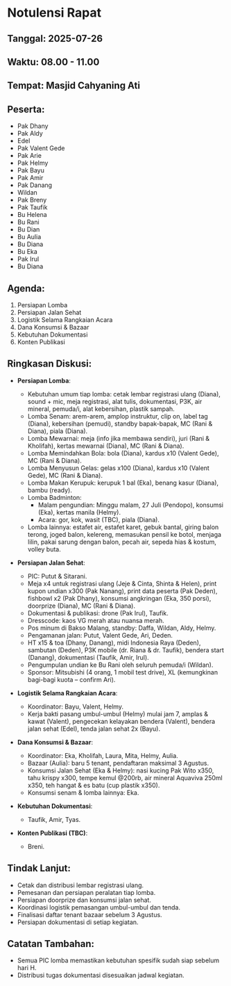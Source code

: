 # Notulensi Rapat
## Tanggal: 2025-07-26
## Waktu: 08.00 - 11.00
## Tempat: Masjid Cahyaning Ati
## Peserta:
- Pak Dhany
- Pak Aldy
- Edel
- Pak Valent Gede
- Pak Arie
- Pak Helmy
- Pak Bayu
- Pak Amir
- Pak Danang
- Wildan
- Pak Breny
- Pak Taufik
- Bu Helena
- Bu Rani
- Bu Dian
- Bu Aulia
- Bu Diana
- Bu Eka
- Pak Irul
- Bu Diana

## Agenda:
1. Persiapan Lomba
2. Persiapan Jalan Sehat
3. Logistik Selama Rangkaian Acara
4. Dana Konsumsi & Bazaar
5. Kebutuhan Dokumentasi
6. Konten Publikasi

## Ringkasan Diskusi:
- **Persiapan Lomba**:
  - Kebutuhan umum tiap lomba: cetak lembar registrasi ulang (Diana), sound + mic, meja registrasi, alat tulis, dokumentasi, P3K, air mineral, pemuda/i, alat kebersihan, plastik sampah.
  - Lomba Senam: arem-arem, amplop instruktur, clip on, label tag (Diana), kebersihan (pemudi), standby bapak-bapak, MC (Rani & Diana), piala (Diana).
  - Lomba Mewarnai: meja (info jika membawa sendiri), juri (Rani & Kholifah), kertas mewarnai (Diana), MC (Rani & Diana).
  - Lomba Memindahkan Bola: bola (Diana), kardus x10 (Valent Gede), MC (Rani & Diana).
  - Lomba Menyusun Gelas: gelas x100 (Diana), kardus x10 (Valent Gede), MC (Rani & Diana).
  - Lomba Makan Kerupuk: kerupuk 1 bal (Eka), benang kasur (Diana), bambu (ready).
  - Lomba Badminton:
    - Malam pengundian: Minggu malam, 27 Juli (Pendopo), konsumsi (Eka), kertas manila (Helmy).
    - Acara: gor, kok, wasit (TBC), piala (Diana).
  - Lomba lainnya: estafet air, estafet karet, gebuk bantal, giring balon terong, joged balon, kelereng, memasukan pensil ke botol, menjaga lilin, pakai sarung dengan balon, pecah air, sepeda hias & kostum, volley buta.

- **Persiapan Jalan Sehat**:
  - PIC: Putut & Sitarani.
  - Meja x4 untuk registrasi ulang (Jeje & Cinta, Shinta & Helen), print kupon undian x300 (Pak Nanang), print data peserta (Pak Deden), fishbowl x2 (Pak Dhany), konsumsi angkringan (Eka, 350 porsi), doorprize (Diana), MC (Rani & Diana).
  - Dokumentasi & publikasi: drone (Pak Irul), Taufik.
  - Dresscode: kaos VG merah atau nuansa merah.
  - Pos minum di Bakso Malang, standby: Daffa, Wildan, Aldy, Helmy.
  - Pengamanan jalan: Putut, Valent Gede, Ari, Deden.
  - HT x15 & toa (Dhany, Danang), midi Indonesia Raya (Deden), sambutan (Deden), P3K mobile (dr. Riana & dr. Taufik), bendera start (Danang), dokumentasi (Taufik, Amir, Irul).
  - Pengumpulan undian ke Bu Rani oleh seluruh pemuda/i (Wildan).
  - Sponsor: Mitsubishi (4 orang, 1 mobil test drive), XL (kemungkinan bagi-bagi kuota – confirm Ari).

- **Logistik Selama Rangkaian Acara**:
  - Koordinator: Bayu, Valent, Helmy.
  - Kerja bakti pasang umbul-umbul (Helmy) mulai jam 7, amplas & kawat (Valent), pengecekan kelayakan bendera (Valent), bendera jalan sehat (Edel), tenda jalan sehat 2x (Bayu).

- **Dana Konsumsi & Bazaar**:
  - Koordinator: Eka, Kholifah, Laura, Mita, Helmy, Aulia.
  - Bazaar (Aulia): baru 5 tenant, pendaftaran maksimal 3 Agustus.
  - Konsumsi Jalan Sehat (Eka & Helmy): nasi kucing Pak Wito x350, tahu krispy x300, tempe kemul @200rb, air mineral Aquaviva 250ml x350, teh hangat & es batu (cup plastik x350).
  - Konsumsi senam & lomba lainnya: Eka.

- **Kebutuhan Dokumentasi**:
  - Taufik, Amir, Tyas.

- **Konten Publikasi (TBC)**:
  - Breni.

## Tindak Lanjut:
- Cetak dan distribusi lembar registrasi ulang.
- Pemesanan dan persiapan peralatan tiap lomba.
- Persiapan doorprize dan konsumsi jalan sehat.
- Koordinasi logistik pemasangan umbul-umbul dan tenda.
- Finalisasi daftar tenant bazaar sebelum 3 Agustus.
- Persiapan dokumentasi di setiap kegiatan.

## Catatan Tambahan:
- Semua PIC lomba memastikan kebutuhan spesifik sudah siap sebelum hari H.
- Distribusi tugas dokumentasi disesuaikan jadwal kegiatan.
